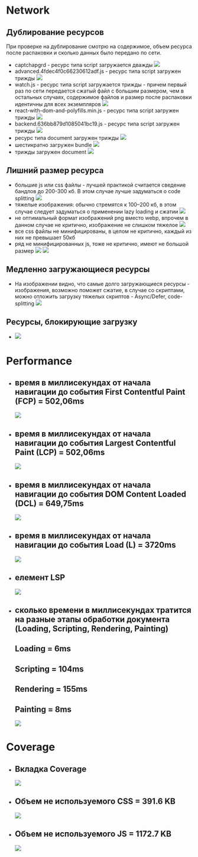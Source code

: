 <h1>Network</h1>
<h2>Дублирование ресурсов</h2>
<p>При проверке на дублирование смотрю на содержимое, объем ресурса после распаковки и сколько данных было передано по сети.</p>
<ul>
    <li>
        <span>captchapgrd - ресурс типа script загружается дважды</span>
        <img src="double1.png"/>
    </li>
    <li>
        <span> advanced.4fdec4f0c66230612adf.js - ресурс типа script загружен трижды</span>
        <img src="double2.png"/>
    </li>
    <li>
        <span>watch.js - ресурс типа script загружается трижды - причем первый раз по сети передается сжатый файл с большим размером, чем в остальных случаях, содержимое файлов и размер после распаковки идентичны для всех экземпляров</span>
        <img src="double3.png"/>
    </li>
    <li>
        <span> react-with-dom-and-polyfills.min.js - ресурс типа script загружен трижды</span>
        <img src="double4.png"/>
    </li>
     <li>
        <span>backend.636bb879d1085041bc19.js - ресурс типа script загружен трижды</span>
       <img src="double5.png"/>
   </li>
    <li>
        <span>ресурс типа document загружен трижды</span>
       <img src="double6.png"/>
   </li>
    <li>
        <span>шестикратно загружен bundle</span>
        <img src="double7.png"/>
    </li>
    <li>
        <span>трижды загружен document</span>
        <img src="double8.png"/>
    </li>
</ul>

<h2>Лишний размер ресурса</h2>
<ul>
    <li>
        <span>большие js или css файлы - лучшей практикой считается сведение бандлов до 200-300 кб. В этом случае лучше задуматься о code splitting</span>
        <img src="./bigSizeSrc/1.png"/>
    </li>
    <li>
        <span>тяжелые изображения: обычно стремятся к 100–200 кб, в этом случае следует задуматься о применении lazy loading и сжатии</span>
        <img src="./bigSizeSrc/2.png"/>
    </li>
    <li>
        <span>не оптимальный формат изображений png вместо webp, впрочем в данном случае не критично, изображение не слишком тяжелое</span>
        <img src="./bigSizeSrc/3.png"/>
    </li>
    <li>
        <span>все css файлы не минифицированы, в целом не критично, каждый из них не превышает 50кб</span>
    </li>
    <li>
        <span>ряд не минифицированных js, тоже не критично, имеют не большой размер</span>
        <img src="bigSizeSrc/unminified1.png"/>
        <img src="bigSizeSrc/unminified2.png"/>
    </li>
</ul>
<h2>Медленно загружающиеся ресурсы</h2>
<ul>
    <li>
        <span>На изображении видно, что самые долго загружающиеся ресурсы - изображения, возможно поможет сжатие, в случае со скриптами, можно отложить загрузку тяжелых скриптов - Async/Defer, code-splitting</span>
        <img src="./slowload/1.png"/>
    </li>
</ul>
<h2>Ресурсы, блокирующие загрузку</h2>
<ul>
    <li>
        <img src="./blockload.png"/>
    </li>
</ul>

<h1>Performance</h1>
<ul>
    <li>
        <h2>время в миллисекундах от начала навигации до события First Contentful Paint (FCP) = 502,06ms</h2>
        <img src="./Perfomance/FCP.png"/>
    </li>
    <li>
        <h2>время в миллисекундах от начала навигации до события Largest Contentful Paint (LCP) = 502,06ms</h2>
        <img src="./Perfomance/LSP.png"/>
    </li>
    <li>
        <h2>время в миллисекундах от начала навигации до события DOM Content Loaded (DCL) = 649,75ms</h2>
        <img src="./Perfomance/DSL.png"/>
    </li>
    <li>
        <h2>время в миллисекундах от начала навигации до события Load (L) = 3720ms</h2>
        <img src="./Perfomance/L.png"/>
    </li>
    <li>
        <h2>елемент LSP</h2>
        <img src="./Perfomance/LSP_element.png"/>
    </li>
    <li>
        <h2>сколько времени в миллисекундах тратится на разные этапы обработки документа (Loading, Scripting, Rendering, Painting)</h2>
        <h2>Loading = 6ms</h2>
        <h2>Scripting = 104ms</h2>
        <h2>Rendering = 155ms</h2>
        <h2>Painting = 8ms</h2>
        <img src="./Perfomance/time.png"/>
    </li>
</ul>

<h1>Coverage</h1>

<ul>
    <li>
        <h2>Вкладка Coverage</h2>
        <img src="./coverage/coverage.png"/>
    </li>
    <li>
        <h2>Объем не используемого CSS = 391.6 KB</h2>
        <img src="./coverage/unusedCSS.png"/>
    </li>
    <li>
        <h2>Объем не используемого JS = 1172.7 KB</h2>
        <img src="./coverage/unusedJS.png"/>
    </li>
</ul>
